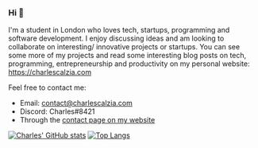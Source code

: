 ### Hi 👋

I'm a student in London who loves tech, startups, programming and software development. I enjoy discussing ideas and am looking to collaborate on interesting/ innovative projects or startups. You can see some more of my projects and read some interesting blog posts on tech, programming, entrepreneurship and productivity on my personal website: https://charlescalzia.com

Feel free to contact me:
- Email: contact@charlescalzia.com
- Discord: Charles#8421
- Through the [contact page on my website](https://charlescalzia.com/contact)

[![Charles' GitHub stats](https://github-readme-stats.vercel.app/api?username=charlescalzia&count_private=true&show_icons=true&bg_color=10,159957,155799&title_color=FFFFFF&text_color=FFFFFF&icon_color=FFFFFF)](https://github.com/CharlesCalzia/)
[![Top Langs](https://github-readme-stats.vercel.app/api/top-langs/?username=charlescalzia&count_private=true&show_icons=true&bg_color=10,159957,155799&title_color=FFFFFF&text_color=FFFFFF)](https://github.com/CharlesCalzia/)
